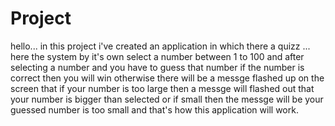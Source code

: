 # Project
hello...
in this project i've created an application in which there a quizz ...
here the system by it's own select a number between 1 to 100 and after selecting a number  and you have to guess that number if the number is correct then you will win otherwise there will be a messge flashed up on the screen  that if your number is too large then a messge will flashed out that your number is bigger than selected or if small then the messge will be your guessed number is too small and that's how this application will work.
